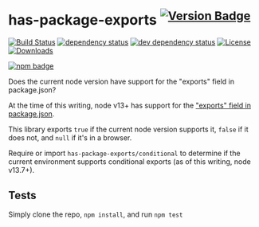 # has-package-exports <sup>[![Version Badge][npm-version-svg]][package-url]</sup>

[![Build Status][travis-svg]][travis-url]
[![dependency status][deps-svg]][deps-url]
[![dev dependency status][dev-deps-svg]][dev-deps-url]
[![License][license-image]][license-url]
[![Downloads][downloads-image]][downloads-url]

[![npm badge][npm-badge-png]][package-url]

Does the current node version have support for the "exports" field in package.json?

At the time of this writing, node v13+ has support for the ["exports" field in package.json](https://nodejs.org/api/esm.html#esm_package_exports).

This library exports `true` if the current node version supports it, `false` if it does not, and `null` if it's in a browser.

Require or import `has-package-exports/conditional` to determine if the current environment supports conditional exports (as of this writing, node v13.7+).

## Tests
Simply clone the repo, `npm install`, and run `npm test`

[package-url]: https://npmjs.org/package/has-package-exports
[npm-version-svg]: http://versionbadg.es/ljharb/has-package-exports.svg
[travis-svg]: https://travis-ci.org/ljharb/has-package-exports.svg
[travis-url]: https://travis-ci.org/ljharb/has-package-exports
[deps-svg]: https://david-dm.org/ljharb/has-package-exports.svg
[deps-url]: https://david-dm.org/ljharb/has-package-exports
[dev-deps-svg]: https://david-dm.org/ljharb/has-package-exports/dev-status.svg
[dev-deps-url]: https://david-dm.org/ljharb/has-package-exports#info=devDependencies
[npm-badge-png]: https://nodei.co/npm/has-package-exports.png?downloads=true&stars=true
[license-image]: http://img.shields.io/npm/l/has-package-exports.svg
[license-url]: LICENSE
[downloads-image]: http://img.shields.io/npm/dm/has-package-exports.svg
[downloads-url]: http://npm-stat.com/charts.html?package=has-package-exports

